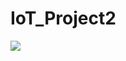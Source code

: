 # IoT_Project2

<img src="https://qrcodethumb-phinf.pstatic.net/20250610_98/1749562567976GpnXp_PNG/1K12q.png"/>
